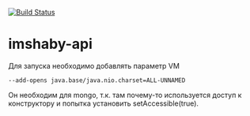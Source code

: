 ﻿
[![Build Status](https://travis-ci.org/childRon/imshaby-api.svg?branch=master)](https://travis-ci.org/childRon/imshaby-api)

# imshaby-api

Для запуска необходимо добавлять параметр VM

`--add-opens java.base/java.nio.charset=ALL-UNNAMED`

Он необходим для mongo, т.к. там почему-то используется доступ к конструктору и попытка установить setAccessible(true).

